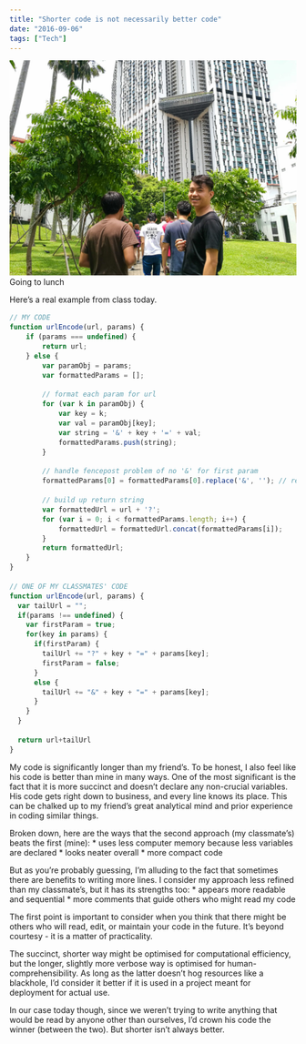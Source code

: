 ```yaml
---
title: "Shorter code is not necessarily better code"
date: "2016-09-06"
tags: ["Tech"]
---
```


![people smiling in front of pinnacles at duxton](images/20160906-IMG_20160906_123527-1024x768.jpg) Going to lunch

Here’s a real example from class today.

```js
// MY CODE
function urlEncode(url, params) {
    if (params === undefined) {
        return url;
    } else {
        var paramObj = params;
        var formattedParams = [];

        // format each param for url
        for (var k in paramObj) {
            var key = k;
            var val = paramObj[key];
            var string = '&' + key + '=' + val;
            formattedParams.push(string);
        }

        // handle fencepost problem of no '&' for first param
        formattedParams[0] = formattedParams[0].replace('&', ''); // remove & for first string

        // build up return string
        var formattedUrl = url + '?';
        for (var i = 0; i < formattedParams.length; i++) {
            formattedUrl = formattedUrl.concat(formattedParams[i]);
        }
        return formattedUrl;
    }
}

// ONE OF MY CLASSMATES' CODE
function urlEncode(url, params) {
  var tailUrl = "";
  if(params !== undefined) {
    var firstParam = true;
    for(key in params) {
      if(firstParam) {
        tailUrl += "?" + key + "=" + params[key];
        firstParam = false;
      }
      else {
        tailUrl += "&" + key + "=" + params[key];
      }
    }
  }

  return url+tailUrl
}
```

My code is significantly longer than my friend’s. To be honest, I also feel like his code is better than mine in many ways. One of the most significant is the fact that it is more succinct and doesn’t declare any non-crucial variables. His code gets right down to business, and every line knows its place. This can be chalked up to my friend’s great analytical mind and prior experience in coding similar things.

Broken down, here are the ways that the second approach (my classmate’s) beats the first (mine): \* uses less computer memory because less variables are declared \* looks neater overall \* more compact code

But as you’re probably guessing, I’m alluding to the fact that sometimes there are benefits to writing more lines. I consider my approach less refined than my classmate’s, but it has its strengths too: \* appears more readable and sequential \* more comments that guide others who might read my code

The first point is important to consider when you think that there might be others who will read, edit, or maintain your code in the future. It’s beyond courtesy - it is a matter of practicality.

The succinct, shorter way might be optimised for computational efficiency, but the longer, slightly more verbose way is optimised for human-comprehensibility. As long as the latter doesn’t hog resources like a blackhole, I’d consider it better if it is used in a project meant for deployment for actual use.

In our case today though, since we weren’t trying to write anything that would be read by anyone other than ourselves, I’d crown his code the winner (between the two). But shorter isn’t always better.

